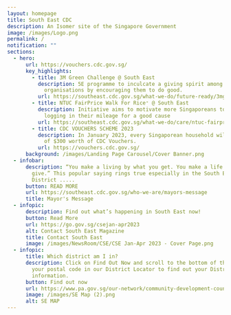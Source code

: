 ```yaml
---
layout: homepage
title: South East CDC
description: An Isomer site of the Singapore Government
image: /images/Logo.png
permalink: /
notification: ""
sections:
  - hero:
      url: https://vouchers.cdc.gov.sg/
      key_highlights:
        - title: 3M Green Challenge @ South East
          description: 5E programme to inculcate a giving spirit among individuals and
            organisations by encouraging them to do good.
          url: https://southeast.cdc.gov.sg/what-we-do/future-ready/3mgreenchallenge-2022
        - title: NTUC FairPrice Walk For Rice⁺ @ South East
          description: Initiative aims to motivate more Singaporeans to walk or run while
            logging in their mileage for a good cause
          url: https://southeast.cdc.gov.sg/what-we-do/care/ntuc-fairprice-walk-for-rice-south-east
        - title: CDC VOUCHERS SCHEME 2023
          description: In January 2023, every Singaporean household will receive a total
            of $300 worth of CDC Vouchers.
          url: https://vouchers.cdc.gov.sg/
      background: /images/Landing Page Carousel/Cover Banner.png
  - infobar:
      description: “You make a living by what you get. You make a life by what you
        give.” This popular saying rings true especially in the South East
        District .....
      button: READ MORE
      url: https://southeast.cdc.gov.sg/who-we-are/mayors-message
      title: Mayor's Message
  - infopic:
      description: Find out what’s happening in South East now!
      button: Read More
      url: https://go.gov.sg/csejan-apr2023
      alt: Contact South East Magazine
      title: Contact South East
      image: /images/NewsRoom/CSE/CSE Jan-Apr 2023 - Cover Page.png
  - infopic:
      title: Which district am I in?
      description: Click on Find Out Now and scroll to the bottom of the page, enter
        your postal code in our District Locator to find out your District's
        information.
      button: Find out now
      url: https://www.pa.gov.sg/our-network/community-development-councils
      image: /images/SE Map (2).png
      alt: SE MAP
---
```

